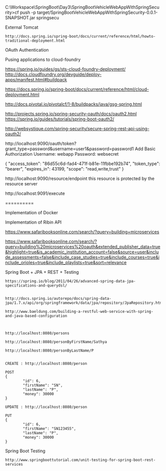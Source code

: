 

C:\Workspace\SpringBoot\Day3\SpringBootVehicleWebAppWithSpringSecurity>cf push -p target/SpringBootVehicleWebAppWithSpringSecurity-0.0.1-SNAPSHOT.jar springsecu




External Tomcat

	http://docs.spring.io/spring-boot/docs/current/reference/html/howto-traditional-deployment.html



OAuth Authentication



Pusing applications to cloud-foundry

https://spring.io/guides/gs/sts-cloud-foundry-deployment/
http://docs.cloudfoundry.org/devguide/deploy-apps/manifest.html#buildpack


https://docs.spring.io/spring-boot/docs/current/reference/html/cloud-deployment.html


http://docs.pivotal.io/pivotalcf/1-8/buildpacks/java/gsg-spring.html


http://projects.spring.io/spring-security-oauth/docs/oauth2.html
https://spring.io/guides/tutorials/spring-boot-oauth2/



http://websystique.com/spring-security/secure-spring-rest-api-using-oauth2/


http://localhost:9090/oauth/token?grant_type=password&username=user1&password=password1
Add Basic Authorization
	Username: webapp
	Password: websecret

{
    "access_token": "86d55c6d-fad4-471f-b81e-11fbbe192b74",
    "token_type": "bearer",
    "expires_in": 43199,
    "scope": "read,write,trust"
}
	

http://localhost:9090/resource/endpoint
	this resource is protected by the resource server


http://localhost:9091/execute

	
==========

Implementation of Docker


Implementation of Ribin API



https://www.safaribooksonline.com/search/?query=building+microservices


https://www.safaribooksonline.com/search/?query=building%20microservices%20oauth&extended_publisher_data=true&highlight=true&is_academic_institution_account=false&source=user&include_assessments=false&include_case_studies=true&include_courses=true&include_orioles=true&include_playlists=true&sort=relevance




Spring Boot + JPA + REST + Testing

	https://spring.io/blog/2011/04/26/advanced-spring-data-jpa-specifications-and-querydsl/


	http://docs.spring.io/autorepo/docs/spring-data-jpa/1.7.x/api/org/springframework/data/jpa/repository/JpaRepository.html
	
	http://www.baeldung.com/building-a-restful-web-service-with-spring-and-java-based-configuration
	
	

	http://localhost:8080/persons
	
	http://localhost:8080/personByFirstName/Sathya
	
	http://localhost:8080/personByLastName/P
	
	
	CREATE : http://localhost:8080/person
	
	POST
	{
            "id": 6,
            "firstName": "SN",
            "lastName": "P",
            "money": 30000
	}
		
	UPDATE : http://localhost:8080/person
	
	PUT
	{
            "id": 6,
            "firstName": "SN123455",
            "lastName": "P",
            "money": 30000
	}
	

	
Spring Boot Testing

	http://www.springboottutorial.com/unit-testing-for-spring-boot-rest-services
	
	
	
